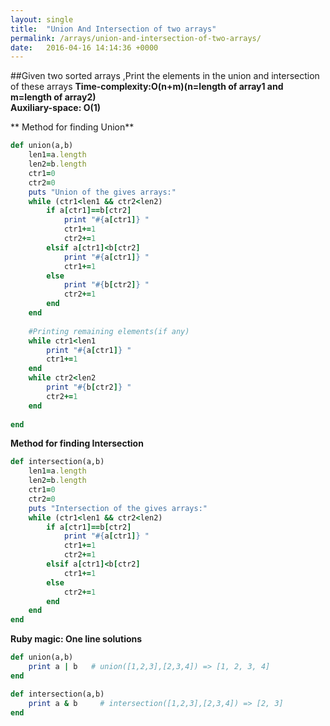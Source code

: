 ```yaml
---
layout: single
title:  "Union And Intersection of two arrays"
permalink: /arrays/union-and-intersection-of-two-arrays/
date:   2016-04-16 14:14:36 +0000
---
```



##Given two sorted arrays ,Print the elements in the union and intersection of these arrays
**Time-complexity:O(n+m)(n=length of array1 and m=length of array2)**<br/>
**Auxiliary-space: O(1)**


** Method for finding Union**

```ruby
def union(a,b)
    len1=a.length
    len2=b.length
    ctr1=0
    ctr2=0
    puts "Union of the gives arrays:"
    while (ctr1<len1 && ctr2<len2)
        if a[ctr1]==b[ctr2]
            print "#{a[ctr1]} "
            ctr1+=1
            ctr2+=1
        elsif a[ctr1]<b[ctr2]
            print "#{a[ctr1]} "
            ctr1+=1
        else
            print "#{b[ctr2]} "
            ctr2+=1
        end
    end
    
    #Printing remaining elements(if any)
    while ctr1<len1
        print "#{a[ctr1]} "
        ctr1+=1
    end
    while ctr2<len2
        print "#{b[ctr2]} "
        ctr2+=1
    end
        
end
```

**Method for finding Intersection**

```ruby
def intersection(a,b)
    len1=a.length
    len2=b.length
    ctr1=0
    ctr2=0
    puts "Intersection of the gives arrays:"
    while (ctr1<len1 && ctr2<len2)
        if a[ctr1]==b[ctr2]
            print "#{a[ctr1]} "
            ctr1+=1
            ctr2+=1
        elsif a[ctr1]<b[ctr2]
            ctr1+=1
        else
            ctr2+=1
        end
    end
end

```

**Ruby magic: One line solutions**

```ruby
def union(a,b)
    print a | b   # union([1,2,3],[2,3,4]) => [1, 2, 3, 4] 
end

def intersection(a,b)
    print a & b     # intersection([1,2,3],[2,3,4]) => [2, 3]
end
```